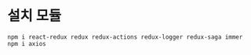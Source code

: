 # 설치 모듈
```shell
npm i react-redux redux redux-actions redux-logger redux-saga immer
npm i axios
```

